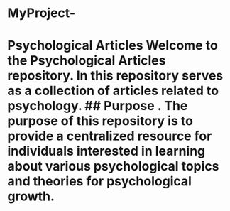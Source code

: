 # MyProject-
# Psychological Articles  Welcome to the Psychological Articles repository. In this repository serves as a collection of articles related to psychology.  ## Purpose . The purpose of this repository is to provide a centralized resource for individuals interested in learning about various psychological topics and theories for psychological growth.
